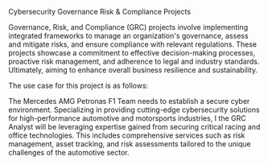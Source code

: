 Cybersecurity Governance Risk & Compliance Projects

Governance, Risk, and Compliance (GRC) projects involve implementing integrated frameworks to manage an organization's governance, assess and mitigate risks, and ensure compliance with relevant regulations. These projects showcase a commitment to effective decision-making processes, proactive risk management, and adherence to legal and industry standards. Ultimately, aiming to enhance overall business resilience and sustainability.

The use case for this project is as follows: 

The Mercedes AMG Petronas F1 Team needs to establish a secure cyber environment. Specializing in providing cutting-edge cybersecurity solutions for high-performance automotive and motorsports industries, I the GRC Analyst will be leveraging expertise gained from securing critical racing and office technologies. This includes comprehensive services such as risk management, asset tracking, and risk assessments tailored to the unique challenges of the automotive sector. 
